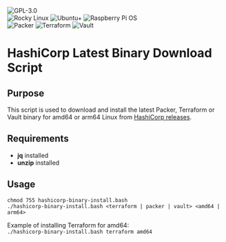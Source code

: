 ![GPL-3.0](https://img.shields.io/badge/license-GPL--3.0-BE0000?style=plastic)  
![Rocky Linux](https://img.shields.io/badge/RockyLinux-07BA82?style=plastic) ![Ubuntu+](https://img.shields.io/badge/Ubuntu-DD4814?style=plastic) ![Raspberry Pi OS](https://img.shields.io/badge/Raspberry--Pi--OS-C51A4A?style=plastic)  
![Packer](https://img.shields.io/badge/Packer-02A8EF?style=plastic) ![Terraform](https://img.shields.io/badge/Terraform-844FBA?style=plastic) ![Vault](https://img.shields.io/badge/Vault-FFD814?style=plastic)  

# HashiCorp Latest Binary Download Script
  
## Purpose  
This script is used to download and install the latest Packer, Terraform or Vault binary for amd64 or arm64 Linux from [HashiCorp releases](https://releases.hashicorp.com/).  
  
## Requirements  
* **jq** installed
* **unzip** installed
  
## Usage  
`chmod 755 hashicorp-binary-install.bash`  
`./hashicorp-binary-install.bash <terraform | packer | vault> <amd64 | arm64>`  
  
Example of installing Terraform for amd64:  
`./hashicorp-binary-install.bash terraform amd64`  
